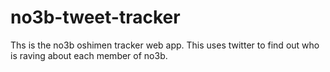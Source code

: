 no3b-tweet-tracker
==================

Ths is the no3b oshimen tracker web app.
This uses twitter to find out who is raving about each member of no3b.
